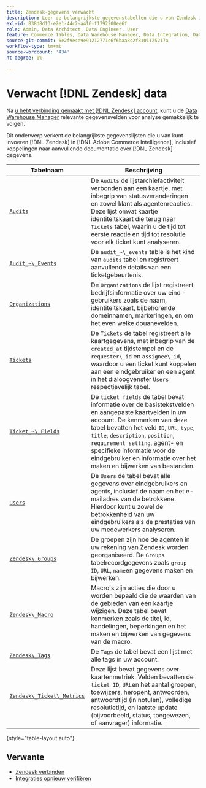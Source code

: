 ```yaml
---
title: Zendesk-gegevens verwacht
description: Leer de belangrijkste gegevenstabellen die u van Zendesk in de Intelligentie van de Handel kunt invoeren, met inbegrip van verbindingen aan extra documentatie over gegevens Zendesk.
exl-id: 838d8d13-e2e1-44c2-a416-f1792200ee6f
role: Admin, Data Architect, Data Engineer, User
feature: Commerce Tables, Data Warehouse Manager, Data Integration, Data Import/Export
source-git-commit: 6e2f9e4a9e91212771e6f6baa8c2f8101125217a
workflow-type: tm+mt
source-wordcount: '434'
ht-degree: 0%

---
```


# Verwacht [!DNL Zendesk] data

Na [u hebt verbinding gemaakt met [!DNL Zendesk] account](../integrations/zendesk.md), kunt u de [Data Warehouse Manager](../../../data-analyst/data-warehouse-mgr/tour-dwm.md) relevante gegevensvelden voor analyse gemakkelijk te volgen.

Dit onderwerp verkent de belangrijkste gegevenslijsten die u van kunt invoeren [!DNL Zendesk] in [!DNL Adobe Commerce Intelligence], inclusief koppelingen naar aanvullende documentatie over [!DNL Zendesk] gegevens.

| Tabelnaam | Beschrijving |
|-----|-----|
| [`Audits`](https://developer.zendesk.com/rest_api/docs/core/ticket_audits) | De `Audits` de lijstarchiefactiviteit verbonden aan een kaartje, met inbegrip van statusveranderingen en zowel klant als agentenreacties. Deze lijst omvat kaartje identiteitskaart die terug naar `Tickets` tabel, waarin u de tijd tot eerste reactie en tijd tot resolutie voor elk ticket kunt analyseren. |
| [`Audit_~\_Events`](https://developer.zendesk.com/rest_api/docs/core/ticket_audits#audit-events) | De `audit_~\_events` table is het kind van `audits` tabel en registreert aanvullende details van een ticketgebeurtenis. |
| [`Organizations`](https://developer.zendesk.com/rest_api/docs/core/organizations) | De `Organizations` de lijst registreert bedrijfsinformatie over uw eind - gebruikers zoals de naam, identiteitskaart, bijbehorende domeinnamen, markeringen, en om het even welke douanevelden. |
| [`Tickets`](https://developer.zendesk.com/rest_api/docs/core/tickets) | De `Tickets` de tabel registreert alle kaartgegevens, met inbegrip van de `created_at` tijdstempel en de `requester\_id` en `assignee\_id`, waardoor u een ticket kunt koppelen aan een eindgebruiker en een agent in het dialoogvenster `Users` respectievelijk tabel. |
| [`Ticket_~\_Fields`](https://developer.zendesk.com/rest_api/docs/core/ticket_fields) | De `ticket fields` de tabel bevat informatie over de basistekstvelden en aangepaste kaartvelden in uw account. De kenmerken van deze tabel bevatten het veld `ID`, `URL`, `type`, `title`, `description`, `position`, `requirement setting`, agent- en specifieke informatie voor de eindgebruiker en informatie over het maken en bijwerken van bestanden. |
| [`Users`](https://developer.zendesk.com/rest_api/docs/core/users) | De `Users` de tabel bevat alle gegevens over eindgebruikers en agents, inclusief de naam en het e-mailadres van de betrokkene. Hierdoor kunt u zowel de betrokkenheid van uw eindgebruikers als de prestaties van uw medewerkers analyseren. |
| [`Zendesk\_Groups`](https://developer.zendesk.com/rest_api/docs/core/groups) | De groepen zijn hoe de agenten in uw rekening van Zendesk worden georganiseerd. De `Groups` tabelrecordgegevens zoals `group ID`, `URL`, `name`en gegevens maken en bijwerken. |
| [`Zendesk\_Macro`](https://developer.zendesk.com/rest_api/docs/core/macros) | Macro&#39;s zijn acties die door u worden bepaald die de waarden van de gebieden van een kaartje wijzigen. Deze tabel bevat kenmerken zoals de titel, id, handelingen, beperkingen en het maken en bijwerken van gegevens van de macro. |
| [`Zendesk\_Tags`](https://developer.zendesk.com/rest_api/docs/core/tags) | De `Tags` de tabel bevat een lijst met alle tags in uw account. |
| [`Zendesk\_Ticket\_Metrics`](https://developer.zendesk.com/rest_api/docs/core/ticket_metrics#ticket-metrics) | Deze lijst bevat gegevens over kaartenmetriek. Velden bevatten de `ticket ID`, `URL`en het aantal groepen, toewijzers, heropent, antwoorden, antwoordtijd (in notulen), volledige resolutietijd, en laatste update (bijvoorbeeld, status, toegewezen, of aanvrager) informatie. |

{style="table-layout:auto"}

## Verwante

* [Zendesk verbinden](../integrations/zendesk.md)
* [Integraties opnieuw verifiëren](https://experienceleague.adobe.com/docs/commerce-knowledge-base/kb/how-to/mbi-reauthenticating-integrations.html)
